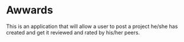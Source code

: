 # Awwards
This is an application that will allow a user to post a project he/she has created and get it reviewed and rated by his/her peers.
